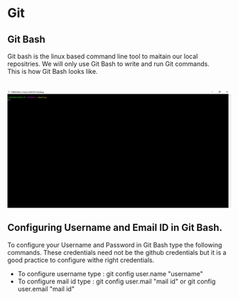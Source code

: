 # Git

## Git Bash

Git bash is the linux based command line tool to maitain our local repositries. We will only use Git Bash to write and run Git commands. <br> This is how Git Bash looks like.<br><br><br>
![Git Bash](https://github.com/nageswar517/git/blob/master/git_bash.jpg?raw=true)

## Configuring Username and Email ID in Git Bash.

To configure your Username and Password in Git Bash type the following commands. These credentials need not be the github credentials but it is a good practice to configure withe right credentials.<br>

* To configure username type : git config user.name "username"
* To configure mail id type  : git config user.mail "mail id" or git config user.email "mail id"
